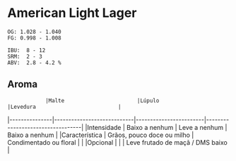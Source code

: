 # American Light Lager

```
OG: 1.028 - 1.040
FG: 0.998 - 1.008

IBU:  8 - 12
SRM:  2 - 3
ABV:  2.8 - 4.2 %
```

## Aroma

                |Malte                       |Lúpulo                  |Levedura                          |
|---------------|----------------------------|------------------------|----------------------------------|
|Intensidade    | Baixo a nenhum             | Leve a nenhum          | Baixo a nenhum                   |
|Característica | Grãos, pouco doce ou milho | Condimentado ou floral |                                  |
|Opcional       |                            |                        | Leve frutado de maçã / DMS baixo |   



